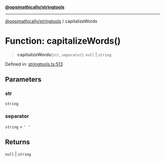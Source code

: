 [**@opsimathically/stringtools**](../README.md)

***

[@opsimathically/stringtools](../README.md) / capitalizeWords

# Function: capitalizeWords()

> **capitalizeWords**(`str`, `separator`): `null` \| `string`

Defined in: [stringtools.ts:513](https://github.com/opsimathically/stringtools/blob/b055bf3b17cc9708499ff46423d7e765497f45ae/src/stringtools.ts#L513)

## Parameters

### str

`string`

### separator

`string` = `' '`

## Returns

`null` \| `string`
